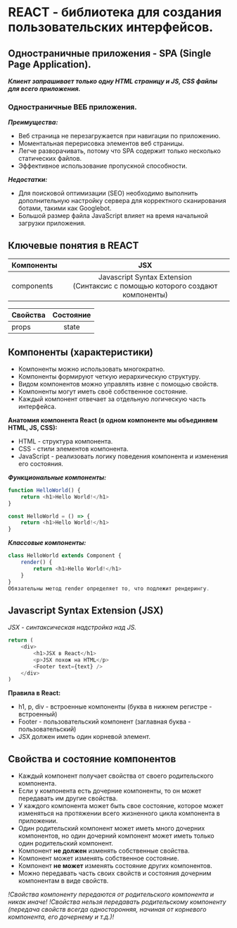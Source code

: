 # REACT - библиотека для создания пользовательских интерфейсов.

## Одностраничные приложения - SPA (Single Page Application).
***Клиент запрашивает только одну HTML страницу и JS, CSS файлы для всего приложения.***

### Одностраничные ВЕБ приложения.
***Преимущества:***
- Веб страница не перезагружается при навигации по приложению.
- Моментальная перерисовка элементов веб страницы.
- Легче разворачивать, потому что SPA содержит только несколько статических файлов.
- Эффективное использование пропускной способности.

***Недостатки:***
- Для поисковой оптимизации (SEO) необходимо выполнить дополнительную настройку сервера для корректного сканирования ботами, такими как Googlebot.
- Большой размер файла JavaScript влияет на время начальной загрузки приложения.

## Ключевые понятия в REACT

| Компоненты |                                        JSX                                        |
|----------------|:---------------------------------------------------------------------------------:|
| components | Javascript Syntax Extension<br/>(Синтаксис с помощью которого создают компоненты) |

| Свойства | Состояние |
|----------------|:---------:|
| props | state |

## Компоненты (характеристики)

- Компоненты можно использовать многократно.
- Компоненты формируют четкую иерархическую структуру.
- Видом компонентов можно управлять извне с помощью свойств.
- Компоненты могут иметь своё собственное состояние.
- Каждый компонент отвечает за отдельную логическую часть интерфейса.

**Анатомия компонента React (в одном компоненте мы объединяем HTML, JS, CSS):**
- HTML - структура компонента.
- CSS - стили элементов компонента.
- JavaScript - реализовать логику поведения компонента и изменения его состояния.

***Функциональные компоненты:***

```javascript
function HelloWorld() {
    return <h1>Hello World!</h1>
}

const HelloWorld = () => {
    return <h1>Hello World!</h1>
}
```

***Классовые компоненты:***
```javascript
class HelloWorld extends Component {
    render() {
        return <h1>Hello World!</h1>
    }
}
Обязательны метод render определяет то, что подлежит рендерингу.
```

## Javascript Syntax Extension (JSX)
*JSX - синтаксическая надстройка над JS.*

```javascript
return (
    <div>
        <h1>JSX в React</h1>
        <p>JSX похож на HTML</p>
        <Footer text={text} />
    </div>
)
```

**Правила в React:**
- h1, p, div - встроенные компоненты (буква в нижнем регистре - встроенный)
- Footer - пользовательский компонент (заглавная буква - пользовательский)
- JSX должен иметь один корневой элемент.

## Свойства и состояние компонентов

- Каждый компонент получает свойства от своего родительского компонента.
- Если у компонента есть дочерние компоненты, то он может передавать им другие свойства.
- У каждого компонента может быть свое состояние, которое может изменяться на протяжении всего жизненного цикла компонента в приложении.
- Один родительский компонент может иметь много дочерних компонентов, но один дочерний компонент может иметь только один родительский компонент.
- Компонент **не должен** изменять собственные свойства.
- Компонент может изменять собственное состояние.
- Компонент **не может** изменять состояние других компонентов.
- Можно передавать часть своих свойств и состояния дочерним компонентам в виде свойств.

*!Свойства компоненту передаются от родительского компонента и никак иначе!*
*!Свойства нельзя передавать родительскому компоненту (передача свойств всегда односторонняя, начиная от корневого компонента, его дочернему и т.д.)!*